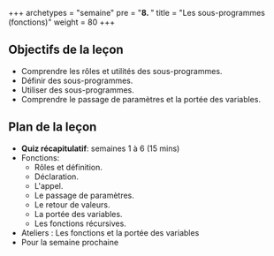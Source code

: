 +++
archetypes = "semaine"
pre = "<b>8. </b>"
title = "Les sous-programmes (fonctions)"
weight = 80
+++

## Objectifs de la leçon
- Comprendre les rôles et utilités des sous-programmes.
- Définir des sous-programmes.
- Utiliser des sous-programmes.
- Comprendre le passage de paramètres et la portée des variables.


## Plan de la leçon

- **Quiz récapitulatif**: semaines 1 à 6 (15 mins)
- Fonctions: 
	- Rôles et définition.
	- Déclaration. 
	- L'appel. 
	- Le passage de paramètres. 
	- Le retour de valeurs. 
	- La portée des variables.
	- Les fonctions récursives.
- Ateliers : Les fonctions et la portée des variables
- Pour la semaine prochaine